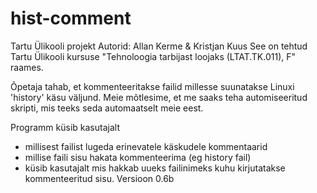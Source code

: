 # hist-comment
Tartu Ülikooli projekt
Autorid: Allan Kerme & Kristjan Kuus
See on tehtud Tartu Ülikooli kursuse "Tehnoloogia tarbijast loojaks (LTAT.TK.011), F" raames.


Õpetaja tahab, et kommenteeritakse failid millesse suunatakse
Linuxi 'history' käsu väljund. Meie mõtlesime, et me saaks teha automiseeritud
skripti, mis teeks seda automaatselt meie eest.

Programm küsib kasutajalt
* millisest failist lugeda erinevatele käskudele kommentaarid
* millise faili sisu hakata kommenteerima (eg history fail)
* küsib kasutajalt mis hakkab uueks failinimeks kuhu kirjutatakse kommenteeritud sisu.
Versioon 0.6b
